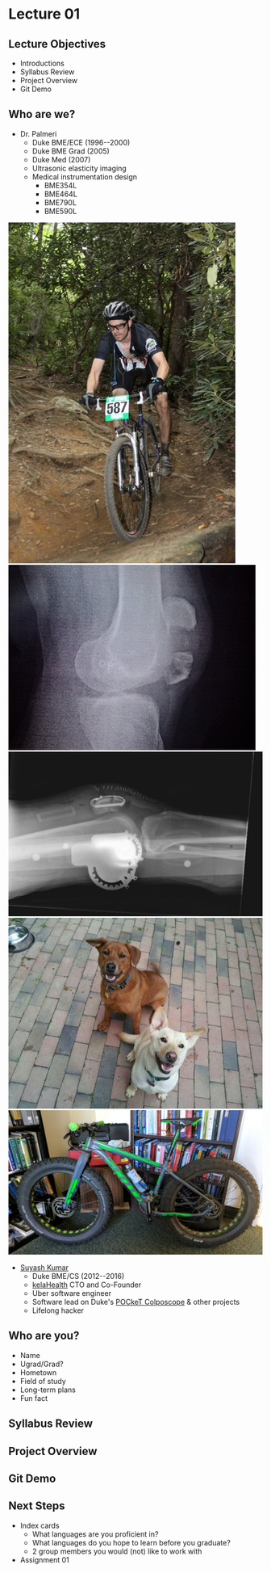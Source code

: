 Lecture 01
==========

Lecture Objectives
-------------------
* Introductions
* Syllabus Review
* Project Overview
* Git Demo

Who are we?
-----------
* Dr. Palmeri
  + Duke BME/ECE (1996--2000)
  + Duke BME Grad (2005)
  + Duke Med (2007)
  + Ultrasonic elasticity imaging
  + Medical instrumentation design
    - BME354L
    - BME464L
    - BME790L
    - BME590L

![HeartBreakRidge](hbr.jpg)
![Fx](fx.jpg)
![PatellaWires](patella_wires.jpg)
![AveryZiva](dogs.jpg)
![FatBike](bigjon.jpg)

* [Suyash Kumar](http://suyashkumar.com/)
  + Duke BME/CS (2012--2016)
  + [kelaHealth](http://kelahealth.com/) CTO and Co-Founder
  + Uber software engineer
  + Software lead on Duke's [POCkeT Colposcope](https://www.pocketcolposcope.com/) & other projects
  + Lifelong hacker

Who are you?
------------
* Name
* Ugrad/Grad?
* Hometown
* Field of study
* Long-term plans
* Fun fact

Syllabus Review
---------------

Project Overview
----------------

Git Demo
--------

Next Steps
---------
* Index cards
  + What languages are you proficient in?
  + What languages do you hope to learn before you graduate?
  + 2 group members you would (not) like to work with
* Assignment 01
